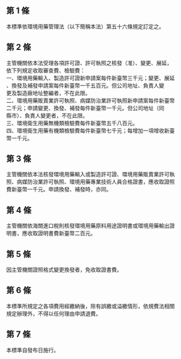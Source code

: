 第 1 條
-------
本標準依環境用藥管理法（以下簡稱本法）第五十六條規定訂定之。

第 2 條
-------
主管機關依本法受理各項許可證、許可執照之核發（准）、變更、展延，  
依下列規定收取審查費、檢驗費：  
一、環境用藥輸入、製造許可證新申請案每件新臺幣三千元；變更、展延  
    、換發及補發申請案每件新臺幣一千五百元。但公司地址、負責人變  
    更及製造廠地址整編者，不在此限。  
二、環境用藥販賣業許可執照、病媒防治業許可執照新申請案每件新臺幣  
    二千元；申請變更、換發、補發每件新臺幣一千元。但公司地址（同  
    縣市）、負責人變更者，不在此限。  
三、環境衛生用藥無機類檢驗費每件新臺幣五千八百元。  
四、環境衛生用藥有機類檢驗費每件新臺幣七千元；每增加一項增收新臺  
    幣一千元。

第 3 條
-------
主管機關依本法核發環境用藥輸入或製造許可證、環境用藥販賣業許可執  
照、病媒防治業許可執照、環境用藥專業技術人員合格證書，應收取證照  
費新臺幣一千元。申請換發、補發時，亦同。

第 4 條
-------
主管機關依海關進口稅則核發環境用藥原料用途證明書或環境用藥輸出證  
明書，應收取證明書費新臺幣二百元。

第 5 條
-------
因主管機關證照格式變更換發者，免收取證書費。

第 6 條
-------
本標準所規定之各項費用經繳納後，除有誤繳或溢繳情形，依規費法相關  
規定辦理外，不得以任何理由申請退費。

第 7 條
-------
本標準自發布日施行。

